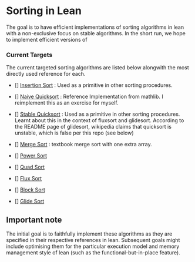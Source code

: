 # Sorting in Lean

The goal is to have efficient implementations of sorting algorithms in lean with a non-exclusive focus on stable algorithms. In the short run, we hope to implement efficient versions of 

### Current Targets

The current targeted sorting algorithms are listed below alongwith the most directly used reference for each.

* [] [Insertion Sort](https://en.wikipedia.org/wiki/Insertion_sort) : Used as a primitive in other sorting procedures.

* [] [Naive Quicksort](https://leanprover-community.github.io/mathlib4_docs/Init/Data/Array/QSort/Basic.html#Array.qsort) : Reference Implementation from mathlib. I reimplement this as an exercise for myself.

* [] [Stable Quicksort]() : Used as a primitive in other sorting procedures. Learnt about this in the context of fluxsort and glidesort. According to the README page of glidesort, wikipedia claims that quicksort is unstable, which is false per this repo (see below)
* [] [Merge Sort](Any_textbooks) : textbook merge sort with one extra array.
* [] [Power Sort](https://en.wikipedia.org/wiki/Powersort)
* [] [Quad Sort](https://github.com/scandum/quadsort)
* [] [Flux Sort](https://github.com/scandum/fluxsort)
* [] [Block Sort](https://en.wikipedia.org/wiki/Block_sort)
* [] [Glide Sort](https://github.com/orlp/glidesort)

## Important note

The initial goal is to faithfully implement these algorithms as they are specified in their respective references in lean. Subsequent goals might include optimising them for the particular execution model and memory management style of lean (such as the functional-but-in-place feature).
